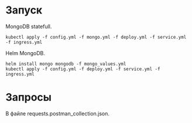 # Запуск

MongoDB statefull.
```
kubectl apply -f config.yml -f mongo.yml -f deploy.yml -f service.yml -f ingress.yml
```

Helm MongoDB.
```
helm install mongo mongodb -f mongo_values.yml
kubectl apply -f config.yml -f deploy.yml -f service.yml -f ingress.yml
```

# Запросы
В файле requests.postman_collection.json.
